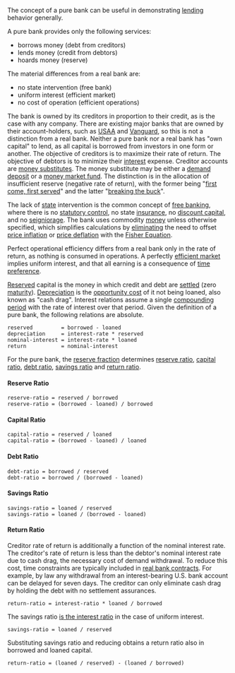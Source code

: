 The concept of a pure bank can be useful in demonstrating [lending](Glossary#lend) behavior generally.

A pure bank provides only the following services:

* borrows money (debt from creditors)
* lends money (credit from debtors)
* hoards money (reserve)

The material differences from a real bank are:

* no state intervention (free bank)
* uniform interest (efficient market)
* no cost of operation (efficient operations)

The bank is owned by its creditors in proportion to their credit, as is the case with any company. There are existing major banks that are owned by their account-holders, such as [USAA](https://www.usaa.com) and [Vanguard](https://investor.vanguard.com), so this is not a distinction from a real bank. Neither a pure bank nor a real bank has "own capital" to lend, as all capital is borrowed from investors in one form or another. The objective of creditors is to maximize their rate of return. The objective of debtors is to minimize their [interest](Glossary#interest) expense. Creditor accounts are [money substitutes](https://wiki.mises.org/wiki/Money_substitutes). The money substitute may be either a [demand deposit](https://en.wikipedia.org/wiki/Demand_deposit) or a [money market fund](https://en.wikipedia.org/wiki/Money_market_fund). The distinction is in the allocation of insufficient reserve (negative rate of return), with the former being "[first come, first served](https://en.wikipedia.org/wiki/Bank_run)" and the latter "[breaking the buck](https://en.wikipedia.org/wiki/Money_market_fund#Breaking_the_buck)".

The lack of [state](Glossary#state) intervention is the common concept of [free banking](https://en.wikipedia.org/wiki/Free_banking), where there is no [statutory control](https://en.wikipedia.org/wiki/Federal_Reserve), no state [insurance](https://www.fdic.gov), no [discount capital](https://en.wikipedia.org/wiki/Discount_window), and no [seigniorage](https://en.wikipedia.org/wiki/Seigniorage). The bank uses commodity [money](Money-Taxonomy) unless otherwise specified, which simplifies calculations by [eliminating](Inflation-Principle) the need to offset [price inflation](https://en.wikipedia.org/wiki/Inflation) or [price deflation](https://en.wikipedia.org/wiki/Deflation) with the [Fisher Equation](https://en.wikipedia.org/wiki/Fisher_equation).

Perfect operational efficiency differs from a real bank only in the rate of return, as nothing is consumed in operations. A perfectly [efficient market](https://en.wikipedia.org/wiki/Efficient-market_hypothesis) implies uniform interest, and that all earning is a consequence of [time preference](Time-Preference-Fallacy).

[Reserved](Reserve-Definition) capital is the money in which credit and debt are [settled](https://en.wikipedia.org/wiki/Settlement_(finance)) (zero [maturity](https://en.wikipedia.org/wiki/Maturity_(finance))). [Depreciation](Depreciation-Principle) is the [opportunity cost](https://en.wikipedia.org/wiki/Opportunity_cost) of it not being loaned, also known as "cash drag". Interest relations assume a single [compounding period](https://en.wikipedia.org/wiki/Compound_interest) with the rate of interest over that period. Given the definition of a pure bank, the following relations are absolute.
```
reserved         = borrowed - loaned
depreciation     = interest-rate * reserved
nominal-interest = interest-rate * loaned
return           = nominal-interest
```
For the pure bank, the [reserve fraction](Fractional-Reserve-Fallacy) determines [reserve ratio](https://en.wikipedia.org/wiki/Reserve_requirement), [capital ratio](https://en.wikipedia.org/wiki/Capital_requirement), [debt ratio](https://en.wikipedia.org/wiki/Debt_ratio), [savings ratio](https://en.wikipedia.org/wiki/Golden_Rule_savings_rate) and [return ratio](https://en.wikipedia.org/wiki/Rate_of_return).
#### Reserve Ratio
```
reserve-ratio = reserved / borrowed
reserve-ratio = (borrowed - loaned) / borrowed
```
#### Capital Ratio
```
capital-ratio = reserved / loaned
capital-ratio = (borrowed - loaned) / loaned
```
#### Debt Ratio
```
debt-ratio = borrowed / reserved
debt-ratio = borrowed / (borrowed - loaned)
```
#### Savings Ratio
```
savings-ratio = loaned / reserved
savings-ratio = loaned / (borrowed - loaned)
```
#### Return Ratio
Creditor rate of return is additionally a function of the nominal interest rate. The creditor's rate of return is less than the debtor's nominal interest rate due to cash drag, the necessary cost of demand withdrawal. To reduce this cost, time constraints are typically included in [real bank contracts](https://www.chase.com/content/dam/chasecom/en/checking/documents/deposit_account_agreement.pdf). For example, by law any withdrawal from an interest-bearing U.S. bank account can be delayed for seven days. The creditor can only eliminate cash drag by holding the debt with no settlement assurances.
```
return-ratio = interest-ratio * loaned / borrowed
```
The savings ratio [is the interest ratio](Savings-Relation) in the case of uniform interest.
```
savings-ratio = loaned / reserved
```
Substituting savings ratio and reducing obtains a return ratio also in borrowed and loaned capital.
```
return-ratio = (loaned / reserved) - (loaned / borrowed)
```